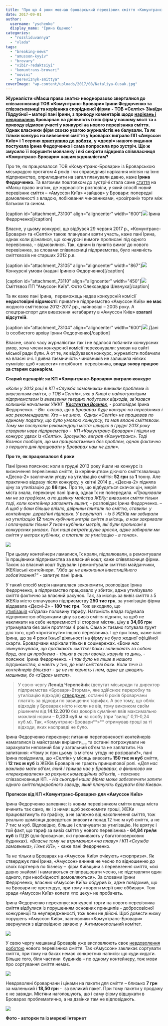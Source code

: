 ```yaml
---
title: "Про що 4 роки мовчав броварський перевізник сміття «Комунтранс-Бровари»?"
date: 2017-09-01
author: 
  username: "yschenko"
  display_name: "Ірина Ющенко"
categories: 
  - "rozsliduvannya"
  - "vlada"
tags: 
  - "breaking-news"
  - "amusson-kyyiv"
  - "brovary"
  - "vibir-redaktsiyi"
  - "komuntrans-brovari"
  - "novini"
  - "pereviznyk-smittya"
coverImage: "wp-content/uploads/2017/08/Nataliya-Gusak.jpg"
---
```


**Журналісти «Маєш право знати» неодноразово зверталися до співзасновниці ТОВ «Комунтранс-Бровари» Ірини Федорченко та співзасновниці та керівника спорідненої фірми - ТОВ «Селтік» Зінаїди Піддубної – матері пані Ірини, з приводу коментарів щодо [нарікань і невдоволень](https://mpz.brovary.org/na-masyvi-ne-vyvozyat-smittya-z-mynulogo-roku-komuntrans-narikaye-na-zaborgovanist-zhekiv-a-komunalnyky-na-meshkantsiv/) броварчан** **на діяльність їхніх фірм у нашому місті та з приводу відмови участі у конкурсі на нового перевізника сміття. Однак власники фірм своєю увагою журналістів не балували. Та як тільки конкурс на вивезення сміття у Броварах виграло ПП «Амуссон Київ»** **і** **1 серпня [приступило до роботи](https://mpz.brovary.org/z-1-serpnya-nova-kompaniya-amusson-kyyiv-rozpochne-vyviz-smittya-v-brovarah/),** **у «двері» нашого видання постукала Ірина Федорченко і сама попросила про зустріч. Що ж змусило її порушити мовчанку і які секрети відкрила співвласниця «Комунтранс-Бровари» нашим журналістам?**

Про те, як працювалося ТОВ «Комунтранс-Бровари» із Броварською міськрадою протягом 4 років і чи справедливі нарікання містян на їхнє підприємство, оприлюднити на загал планували давно, каже **Ірина Федорченко**. Та вагомим поштовхом до зустрічі стала саме [стаття](https://mpz.brovary.org/konkurs-na-vyvezennya-smittya-u-brovarah-rozigraly-firmy-batka-syna/) на «Маєш право знати», де журналісти розповіли, у який спосіб новий перевізник сміття – «Амуссон Київ» «зайшов» у Бровари: попередні домовленості з владою, лобіювання чиновниками, «розіграні» торги між батьком та сином.

\[caption id="attachment\_73100" align="aligncenter" width="600"\][![](https://mpz.brovary.org/wp-content/uploads/2017/08/1.jpg)](https://mpz.brovary.org/wp-content/uploads/2017/08/1.jpg) Ірина Федорченко\[/caption\]

Власне, у цьому конкурсі, що відбувся 29 червня 2017 р., «Комунтранс-Бровари» та «Селтік» також планували взяти участь, каже пані Ірина, однак коли дізналися, що конкурсні вимоги прописані під одного перевізника, - відмовилися. Так, одним із пунктів вимог до нового перевізника, за словами співвласниці підприємства, було наявність сміттєвозів не старших 2012 р.в.

\[caption id="attachment\_73105" align="aligncenter" width="867"\][![](https://mpz.brovary.org/wp-content/uploads/2017/08/6.png)](https://mpz.brovary.org/wp-content/uploads/2017/08/6.png) Конкурсні умови (надані Іриною Федорченко)\[/caption\]

\[caption id="attachment\_73110" align="aligncenter" width="450"\][![](https://mpz.brovary.org/wp-content/uploads/2017/08/Foto-Oleksandra-SHevchuka.jpg)](https://mpz.brovary.org/wp-content/uploads/2017/08/Foto-Oleksandra-SHevchuka.jpg) Сміттєвоз ПП "Амуссон Київ". Фото Олександра Шевчука\[/caption\]

Та як каже пані Ірина,  переможець надав конкурсній комісії **недостовірні відомості**: приватне підприємство «Амуссон Київ» **не має** жодного сміттєвоза 2012-2017 рр., найновіші – 2005 року. А спецтранспорт для вивезення негабариту в «Амуссон Київ» **взагалі відсутній**.

\[caption id="attachment\_73104" align="aligncenter" width="600"\][![](https://mpz.brovary.org/wp-content/uploads/2017/08/4.jpg)](https://mpz.brovary.org/wp-content/uploads/2017/08/4.jpg) Дані із особистого архіву Ірини Федорченко\[/caption\]

Власне, свого часу журналістам так і не вдалося побачити конкурсних умов, хоча члени конкурсної комісії переконували: умови на сайті міської ради були. А от те, як відбувався конкурс, журналісти побачили на власні очі. І дивна таємничість чиновників не залишила ніяких сумнівів: щоб «завести» потрібного  перевізника, **влада знову працює за старим сценарієм**.

**Старий сценарій: як КП «Комунтранс-Бровари» виграло конкурс**

_«Коли у 2013 році в КП «Служба замовника» виникли проблеми із  вивезенням сміття, з ТОВ «Селтік», яке в Києві є найпотужнішим підприємством із вивезення твердих побутових відходів, зв’язався колишній начальник УЖКГ  **[Костянтин Вознюк](https://mpz.brovary.org/vlada-zibrala-bilshe-20-ti-avtobusiv-z-byudzhetnikami-dlya-uchasti-u-antifashistskomu-marshi-partiyi-regioniv-video/)**_, - розповідає Ірина Федорченко. _–_ _Він  сказав, що в Броварах буде конкурс на перевізника і нас рекомендували. Хто – не знаю.  Однак «Селтік» не працював по єдиному податку, що було умовою конкурсу, та мав власні сміттєвози. Тому ми послухали рекомендації міста: швидко в грудні 2013 року створили нове підприємство -  КП «Комунтранс-Бровари» і пішли на конкурс удвох із «Селтік». Зрозуміло, виграв «Комунтранс». Тоді Вознюк пообіцяв, що ми працюватимемо без проблем, однак фактично з першого дня працювати у Броварах нам не дали»._

**Про те, як працювалося 4 роки**

Пані Ірина пояснює: коли в грудні 2013 року йшли на конкурс із визначення перевізника сміття, із керівництвом діючого сміттєзвалища «Десна-2» заключили угоду на утилізацію сміття: **52 грн** за **1** тонну. Але практично відразу після конкурсу, у квітні 2014 р., «Десна-2» підняла ціну за утилізацію до **86 грн.** Про те, що відбудеться скачок цін, мерія міста знала, переконує пані Ірина, однак їх не попередила. _«Працювали ми не за графіком, а по дзвінку майстра ЖЕКу: вивозили сміття тільки тоді, коли контейнер заповнять вщент,_ - розповідає Ірина Федорченко. – _А щоб у баки більше влізло, двірники плигали по сміттю, ставили  у контейнери  дерев’яні підпорки. У результаті  - із 5 ЖЕКів ми забирали на утилізацію **12** тисяч кубічних метрів сміття в місяць, а нам закривали і оплачували тільки **7** тисяч кубічних метрів, які були прописані в конкурсних умовах. Тож наші витрати дуже зросли, адже забирали ми сміття у метрах кубічних, а платили за утилізацію - в тонах»._

[![](https://mpz.brovary.org/wp-content/uploads/2017/08/Maryi-Lagunovoyi-7-A-sichen-2016.jpg)](https://mpz.brovary.org/wp-content/uploads/2017/08/Maryi-Lagunovoyi-7-A-sichen-2016.jpg)

При цьому контейнери ламалися, їх крали, підпалювали, а ремонтували їх працівники підприємства за власний кошт, каже співвласниця фірми. Також за власний кошт будували і ремонтували сміттєві майданчики, ЖЕКівські контейнери. _"Хіба це не виконання інвестиційного зобов’язання?"_ - запитує пані Ірина.

У такий спосіб мерія намагалася зекономити, розповідає Ірина Федорченко, а підприємство працювало у збиток, адже утилізувало сміття фактично за власний рахунок. Так, за місяць за вивіз сміття з 5 ЖЕКів місто сплачувало підприємству **250 тис грн**, за утилізацію фірма віддавала «Десні-2» - **180 тис грн**. Тож виходило, що [утилізація](https://www.brovary-rda.gov.ua/povidomlenna-organiv-vladi/poasnennatovdesna-2sodokoriguvannacininaposlugiizzahoronennatverdihpobutovihvidhodiv) «з’їдала» половину тарифу. Натомість влада годувала підприємство обіцянками ціну за вивіз сміття підняти, та щоб не накликати на себе неприємності зі сторони містян, ціну в **34,66 грн**  утримувала без змін протягом 4 років. Сама ж таємно готувала ґрунт для того, щоб «протягнути» іншого перевізника. І це при тому, каже пані Ірина, що за 4 роки їхньої діяльності на фірму не було жодної офіційної скарги. Броварчани нарікали тільки в соцмережах. «Вони _нас звинувачували, що протікають сміттєві баки і залишають за собою бруд, але ця проблема - тільки в сезон овочів, кавунів та динь, -_ пояснює  Ірина Федорченко. _- І так було не лише в нашого підприємства, а навіть у тих, де нові сміттєві баки. Коли тече із контейнерів фільтрат - це не на користь і нам, адже це шкодить машинам, бо «з’їдає» метал»._

> У свою чергу **Леонід Черепєйнік** (депутат міськради та директор підприємства «Бровари-Вторма», яке здійснює переробку та утилізацію відходів) [стверджує](https://mpz.brovary.org/komuntrans-uhodyt-problemy-zalyshayutsya-na-zamitku-chynovnykam-ta-majbutnomu-pereviznyku/): останні 6 років броварчани платять за відходи по завищених тарифах. А все тому, що облік відходів у Броварах ніхто ніколи не вів, тому виконком своїм рішенням від **14.12.2010** без докорів сумління ввів максимально можливі норми – **0,223 куб.м** на особу (при “вилці” 0,11-0,24 куб.м). Так, «Комунтранс-Бровари**»** отримував гроші за ті відходи, яких насправді не було.

Ірина Федорченко переконує: питання переповненості контейнерів намагалися із майстрами вирішити_,_ та останні погрожували не зарахувати неповний бак у загальний об’єм та не заплатити. На запитання: «Чому ж при цьому із містом  угоду не розірвали?», пані Ірина повідомила, що «Селтік» у місяць вивозить **150 тис м куб** сміття, і **12 тис м куб** із ЖЕКів Броварів не грають принципової ролі. _«Для нас важливо мати об’єм, який і тримав нас у Броварах, а фінансово ми «перекривалися» за рахунок комерційних об’єктів,_ \- пояснює співзасновниця КП. - _На сьогодні наша фірма може забезпечити запити одного сміттєпереробного заводу, який планують будувати біля Києва»._

**Прогнози від КП «Комунтранс-Бровари» для «Амуссон Київ»**

Ірина Федорченко запевняє: із новим перевізником сміття влада міста вчинить так само, як і з ними: щоб зекономити гроші, ЖЕКи працюватимуть по графіку, а не залежно від накопичення сміття, тож реально щомісяця доведеться вивозити понад 12 тис м куб сміття, а не 7 тис м куб. Відповідно, більше і сплачувати за утилізацію. Не врятує і той факт, що тариф за вивіз сміття у нового перевізника - **64,84 грн/м куб** із ПДВ (для броварчан, які проживають у багатоповерхових будинках). _«Власне тому не втрималися «на плаву» і КП «Служба замовника», і їхнє КП»,_ - каже пані Федорченко.

Та не тільки в Броварах на «Амуссон Київ» очікують «сюрпризи». Як стверджує пані Ірина, «Амуссон» вчинив не чесно по відношенню до своїх партнерів по бізнесу –  фірм Київщини з перевезення сміття, «які давно знайомі і намагаються співпрацювати чесно, не підставляти один одного, при необхідності домовляються». За словами Ірини Федорченко, власник «Амуссон Київ» обдурив їх, адже повідомив, що на Бровари не претендує, при тому «пороги мерії вже оббивав». Тож зради «Амуссон Київ» колеги «по цеху» не пробачать.

Ірина Федорченко переконує: конкурсні торги на нового перевізника сміття відбулися із порушенням основних принципів - добросовісної конкуренції та неупередженості, тож вони не дійсні. Щоб довести низку порушень «Амуссон Київ», засновники «Комунтранс-Бровари» звернулися з відповідною заявою у  Антимонопольний комітет.

[![](https://mpz.brovary.org/wp-content/uploads/2017/08/Nezalezhnosti-17-6-serpnya.jpg)](https://mpz.brovary.org/wp-content/uploads/2017/08/Nezalezhnosti-17-6-serpnya.jpg)

У свою чергу мешканці Броварів уже висловлюють своє [невдоволення роботою](https://www.facebook.com/groups/529373443771199/permalink/1652199631488569/) нового перевізника сміття. Так «Амуссон» закликає сортувати сміття, при тому на баках немає конкретних написів: що куди кидати. Більше того, біля частини  будинків – по одному контейнеру, тож мови про сортування сміття немає.

[![](https://mpz.brovary.org/wp-content/uploads/2017/08/Alla-Parhomenko-vul.-Olimpijska-2.jpg)](https://mpz.brovary.org/wp-content/uploads/2017/08/Alla-Parhomenko-vul.-Olimpijska-2.jpg)

Невдоволені броварчани і цінами на пакети для сміття – близько **7 грн** за маленький і **18,50 грн** -  за великий пакет. При тому пакети у продажу є не завжди. Містяни наголошують, що і саму фірму відшукати в Броварах проблематично, а на дзвінки там не відповідають.

[![](https://mpz.brovary.org/wp-content/uploads/2017/08/Bezymyannyj.png)](https://mpz.brovary.org/wp-content/uploads/2017/08/Bezymyannyj.png)

**Фото - авторки та із мережі Інтернет**
